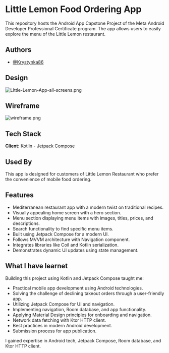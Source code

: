 # Little Lemon Food Ordering App

This repository hosts the Android App Capstone Project of the Meta Android Developer Professional Certificate program. The app allows users to easily explore the menu of the Little Lemon restaurant.

## Authors

- [@Krystynka86]([https://www.github.com/eliehanna2](https://github.com/Krystynka86))

## Design

![LIttle-Lemon-App-all-screens.png](https://i.postimg.cc/TPXQvK0B/LIttle-Lemon-App-all-screens.png)

## Wireframe

![wireframe.png](https://i.postimg.cc/2SnFGzYG/wireframe.png)

## Tech Stack

**Client:** Kotlin - Jetpack Compose

## Used By

This app is designed for customers of Little Lemon Restaurant who prefer the convenience of mobile food ordering.

## Features

- Mediterranean restaurant app with a modern twist on traditional recipes.
- Visually appealing home screen with a hero section.
- Menu section displaying menu items with images, titles, prices, and descriptions.
- Search functionality to find specific menu items.
- Built using Jetpack Compose for a modern UI.
- Follows MVVM architecture with Navigation component.
- Integrates libraries like Coil and Kotlin serialization.
- Demonstrates dynamic UI updates using state management.


## What I have learnet

Building this project using Kotlin and Jetpack Compose taught me:

- Practical mobile app development using Android technologies.
- Solving the challenge of declining takeout orders through a user-friendly app.
- Utilizing Jetpack Compose for UI and navigation.
- Implementing navigation, Room database, and app functionality.
- Applying Material Design principles for onboarding and navigation.
- Network data fetching with Ktor HTTP client.
- Best practices in modern Android development.
- Submission process for app publication.

I gained expertise in Android tech, Jetpack Compose, Room database, and Ktor HTTP client.
